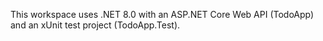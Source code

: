 <!-- Use this file to provide workspace-specific custom instructions to Copilot. For more details, visit https://code.visualstudio.com/docs/copilot/copilot-customization#_use-a-githubcopilotinstructionsmd-file -->

This workspace uses .NET 8.0 with an ASP.NET Core Web API (TodoApp) and an xUnit test project (TodoApp.Test).

